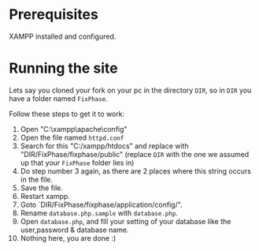 # Prerequisites

XAMPP installed and configured.

# Running the site

Lets say you cloned your fork on your pc in the directory `DIR`, so in `DIR` you have a folder named `FixPhase`. 

Follow these steps to get it to work:

1. Open "C:\xampp\apache\config"
2. Open the file named `httpd.conf`
3. Search for this "C:/xampp/htdocs" and replace with "DIR/FixPhase/fixphase/public" (replace `DIR` with the one we assumed up that your `FixPhase` folder lies in)
4. Do step number 3 again, as there are 2 places where this string occurs in the file.
5. Save the file.
6. Restart xampp.
7. Goto `DIR/FixPhase/fixphase/application/config/".
8. Rename `database.php.sample` with `database.php`.
9. Open `database.php`, and fill your setting of your database like the user,password & database name.
10. Nothing here, you are done :)
